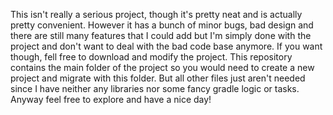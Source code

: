 This isn't really a serious project, though it's pretty neat and is actually pretty convenient. However it has a bunch of minor bugs, bad design and there are still many features that I could add but I'm simply done with the project and don't want to deal with the bad code base anymore.
If you want though, fell free to download and modify the project.
This repository contains the main folder of the project so you would need to create a new project and migrate with this folder. But all other files just aren't needed since I have neither any libraries nor some fancy gradle logic or tasks.
Anyway feel free to explore and have a nice day!